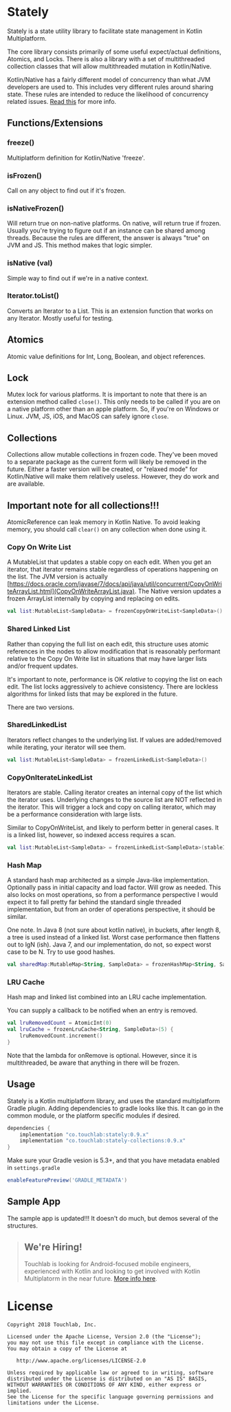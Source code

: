 # Stately

Stately is a state utility library to facilitate state management in Kotlin Multiplatform.

The core library consists primarily of some useful expect/actual definitions, Atomics, and Locks. There is also a library
with a set of multithreaded collection classes that will allow multithreaded mutation in Kotlin/Native.

Kotlin/Native has a fairly different model of concurrency than what JVM developers are used to. This includes very 
different rules around sharing state. These rules are intended to reduce the likelihood of concurrency related issues.
[Read this](https://medium.com/@kpgalligan/kotlin-native-stranger-threads-ep-2-208523d63c8f) for more info.

## Functions/Extensions

### freeze()

Multiplatform definition for Kotlin/Native 'freeze'.

### isFrozen()

Call on any object to find out if it's frozen.

### isNativeFrozen()

Will return true on non-native platforms. On native, will return true if frozen. Usually you're trying to figure out if
an instance can be shared among threads. Because the rules are different, the answer is always "true" on JVM and JS. This
method makes that logic simpler.

### isNative (val)

Simple way to find out if we're in a native context.

### Iterator.toList()

Converts an Iterator to a List. This is an extension function that works on any Iterator. Mostly useful for testing.

## Atomics

Atomic value definitions for Int, Long, Boolean, and object references.

## Lock

Mutex lock for various platforms. It is important to note that there is an extension method called `close()`. This only
needs to be called if you are on a native platform other than an apple platform. So, if you're on Windows or Linux.
JVM, JS, iOS, and MacOS can safely ignore `close`.

## Collections

Collections allow mutable collections in frozen code. They've been moved to a separate package as the current form will 
likely be removed in the future. Either a faster version will be created, or "relaxed mode" for Kotlin/Native will make
them relatively useless. However, they do work and are available.

## Important note for all collections!!!

AtomicReference can leak memory in Kotlin Native. To avoid leaking memory, you should call `clear()`
on any collection when done using it.

### Copy On Write List

A MutableList that updates a stable copy on each edit. When you get an iterator, that iterator remains stable regardless
of operations happening on the list. The JVM version is actually [https://docs.oracle.com/javase/7/docs/api/java/util/concurrent/CopyOnWriteArrayList.html](CopyOnWriteArrayList.java). 
The Native version updates a frozen ArrayList internally by copying and replacing on edits.

```kotlin
val list:MutableList<SampleData> = frozenCopyOnWriteList<SampleData>()
```

### Shared Linked List

Rather than copying the full list on each edit, this structure uses atomic references in the nodes to allow modification
that is reasonably performant relative to the Copy On Write list in situations that may have larger lists and/or frequent updates.

It's important to note, performance is OK *relative* to copying the list on each edit. The list locks aggressively to 
achieve consistency. There are lockless algorithms for linked lists that may be explored in the future.

There are two versions.

### SharedLinkedList

Iterators reflect changes to the underlying list. If values are added/removed while iterating, your iterator will
see them.

```kotlin
val list:MutableList<SampleData> = frozenLinkedList<SampleData>()

```

### CopyOnIterateLinkedList

Iterators are stable. Calling iterator creates an internal copy of the list which the iterator uses. Underlying changes
to the source list are NOT reflected in the iterator. This will trigger a lock and copy on calling iterator, which 
may be a performance consideration with large lists.

Similar to CopyOnWriteList, and likely to perform better in general cases. It is a linked list, however, so indexed 
access requires a scan.

```kotlin
val list:MutableList<SampleData> = frozenLinkedList<SampleData>(stableIterator = true)

```

### Hash Map

A standard hash map architected as a simple Java-like implementation. Optionally pass in initial capacity and load factor.
Will grow as needed. This also locks on most operations, so from a performance perspective I would expect it 
to fall pretty far behind the standard single threaded implementation, but from an order of operations perspective, it should be similar.

One note. In Java 8 (not sure about kotlin native), in buckets, after length 8, a tree is used instead of a linked list.
Worst case performance then flattens out to lgN (ish). Java 7, and our implementation, do not, so expect worst case to
be N. Try to use good hashes.

```kotlin
val sharedMap:MutableMap<String, SampleData> = frozenHashMap<String, SampleData>()
```

### LRU Cache

Hash map and linked list combined into an LRU cache implementation.

You can supply a callback to be notified when an entry is removed.

```kotlin
val lruRemovedCount = AtomicInt(0)
val lruCache = frozenLruCache<String, SampleData>(5) {
    lruRemovedCount.increment()
}
```

Note that the lambda for onRemove is optional. However, since it is multithreaded, be aware that anything in there will
be frozen.

## Usage

Stately is a Kotlin multiplatform library, and uses the standard multiplatform Gradle plugin.
Adding dependencies to gradle looks like this. It can go in the common module, or
the platform specific modules if desired.

```groovy
dependencies {
    implementation "co.touchlab:stately:0.9.x"
    implementation "co.touchlab:stately-collections:0.9.x"
}
```

Make sure your Gradle vesion is 5.3+, and that you have metadata enabled in `settings.gradle`

```groovy
enableFeaturePreview('GRADLE_METADATA')
```

## Sample App

The sample app is updated!!! It doesn't do much, but demos 
several of the structures.

> ## **We're Hiring!**
>
> Touchlab is looking for Android-focused mobile engineers, experienced with Kotlin and 
> looking to get involved with Kotlin Multiplatorm in the near future. [More info here](https://on.touchlab.co/2KNeYYN).

License
=======

    Copyright 2018 Touchlab, Inc.

    Licensed under the Apache License, Version 2.0 (the "License");
    you may not use this file except in compliance with the License.
    You may obtain a copy of the License at

       http://www.apache.org/licenses/LICENSE-2.0

    Unless required by applicable law or agreed to in writing, software
    distributed under the License is distributed on an "AS IS" BASIS,
    WITHOUT WARRANTIES OR CONDITIONS OF ANY KIND, either express or implied.
    See the License for the specific language governing permissions and
    limitations under the License.
